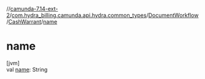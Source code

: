 //[camunda-7.14-ext-2](../../../../index.md)/[com.hydra_billing.camunda.api.hydra.common_types](../../index.md)/[DocumentWorkflow](../index.md)/[CashWarrant](index.md)/[name](name.md)

# name

[jvm]\
val [name](name.md): String
